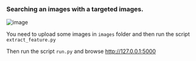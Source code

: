 ### Searching an images with a targeted images.
![image](https://github.com/user-attachments/assets/2e0878cb-ecfa-4545-adad-91e4f474d1c6)

You need to upload some images in `images` folder and then run the script `extract_feature.py`

Then run the script `run.py` and browse http://127.0.0.1:5000
